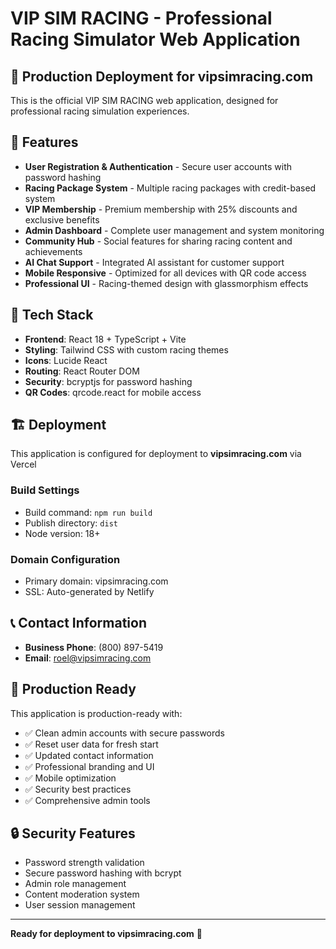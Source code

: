 # VIP SIM RACING - Professional Racing Simulator Web Application

## 🏁 Production Deployment for vipsimracing.com

This is the official VIP SIM RACING web application, designed for professional racing simulation experiences.

## 🚀 Features

- **User Registration & Authentication** - Secure user accounts with password hashing
- **Racing Package System** - Multiple racing packages with credit-based system
- **VIP Membership** - Premium membership with 25% discounts and exclusive benefits
- **Admin Dashboard** - Complete user management and system monitoring
- **Community Hub** - Social features for sharing racing content and achievements
- **AI Chat Support** - Integrated AI assistant for customer support
- **Mobile Responsive** - Optimized for all devices with QR code access
- **Professional UI** - Racing-themed design with glassmorphism effects

## 🔧 Tech Stack

- **Frontend**: React 18 + TypeScript + Vite
- **Styling**: Tailwind CSS with custom racing themes
- **Icons**: Lucide React
- **Routing**: React Router DOM
- **Security**: bcryptjs for password hashing
- **QR Codes**: qrcode.react for mobile access

## 🏗️ Deployment

This application is configured for deployment to **vipsimracing.com** via Vercel

### Build Settings
- Build command: `npm run build`
- Publish directory: `dist`
- Node version: 18+

### Domain Configuration
- Primary domain: vipsimracing.com
- SSL: Auto-generated by Netlify

## 📞 Contact Information

- **Business Phone**: (800) 897-5419
- **Email**: roel@vipsimracing.com

## 🎯 Production Ready

This application is production-ready with:
- ✅ Clean admin accounts with secure passwords
- ✅ Reset user data for fresh start
- ✅ Updated contact information
- ✅ Professional branding and UI
- ✅ Mobile optimization
- ✅ Security best practices
- ✅ Comprehensive admin tools

## 🔒 Security Features

- Password strength validation
- Secure password hashing with bcrypt
- Admin role management
- Content moderation system
- User session management

---

**Ready for deployment to vipsimracing.com** 🏁
